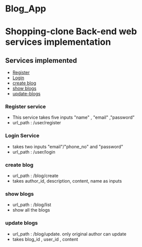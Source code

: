 # Blog_App
# Shopping-clone Back-end web services implementation

## Services implemented
* [Register](#register)
* [Login](#login)
* [create blog](#create-blog)
* [show blogs](#show-blogs)
* [update-blogs](#update-blogs)


### Register service
* This service takes five inputs "name" , "email" ,"password" 
* url_path : /user/register

### Login Service
* takes two inputs "email"/"phone_no" and "password"
* url_path : /user/login

### create blog
* url_path : /blog/create
* takes author_id, description, content, name as inputs

### show blogs
* url_path : /blog/list
* show all the blogs

### update blogs
* url_path : /blog/update. only original author can update
* takes blog_id , user_id , content